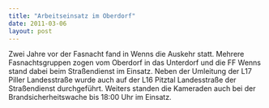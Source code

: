```yaml
---
title: "Arbeitseinsatz im Oberdorf"
date: 2011-03-06
layout: post
---
```


Zwei Jahre vor der Fasnacht fand in Wenns die Auskehr statt. Mehrere Fasnachtsgruppen zogen vom Oberdorf in das Unterdorf und die FF Wenns stand dabei beim Straßendienst im Einsatz. Neben der Umleitung der L17 Piller Landesstraße wurde auch auf der L16 Pitztal Landesstraße der Straßendienst durchgeführt. Weiters standen die Kameraden auch bei der Brandsicherheitswache bis 18:00 Uhr im Einsatz.